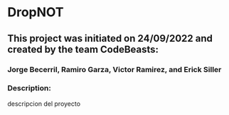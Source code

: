 # DropNOT
## This project was initiated on 24/09/2022 and created by the team CodeBeasts: 
### Jorge Becerril, Ramiro Garza, Victor Ramirez, and  Erick Siller
### Description:
descripcion del proyecto

